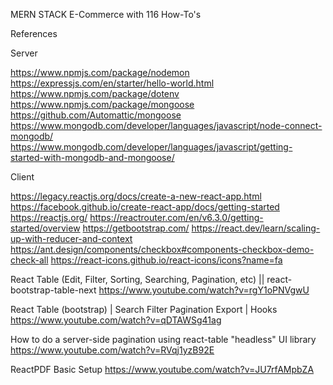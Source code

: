 MERN STACK E-Commerce with 116 How-To's

References

Server

https://www.npmjs.com/package/nodemon
https://expressjs.com/en/starter/hello-world.html
https://www.npmjs.com/package/dotenv
https://www.npmjs.com/package/mongoose
https://github.com/Automattic/mongoose
https://www.mongodb.com/developer/languages/javascript/node-connect-mongodb/
https://www.mongodb.com/developer/languages/javascript/getting-started-with-mongodb-and-mongoose/

Client

https://legacy.reactjs.org/docs/create-a-new-react-app.html
https://facebook.github.io/create-react-app/docs/getting-started
https://reactjs.org/
https://reactrouter.com/en/v6.3.0/getting-started/overview
https://getbootstrap.com/
https://react.dev/learn/scaling-up-with-reducer-and-context
https://ant.design/components/checkbox#components-checkbox-demo-check-all
https://react-icons.github.io/react-icons/icons?name=fa

React Table (Edit, Filter, Sorting, Searching, Pagination, etc) || react-bootstrap-table-next
https://www.youtube.com/watch?v=rgY1oPNVgwU

React Table (bootstrap) | Search Filter Pagination Export | Hooks
https://www.youtube.com/watch?v=qDTAWSg41ag

How to do a server-side pagination using react-table "headless" UI library
https://www.youtube.com/watch?v=RVqj1yzB92E

ReactPDF Basic Setup
https://www.youtube.com/watch?v=JU7rfAMpbZA

